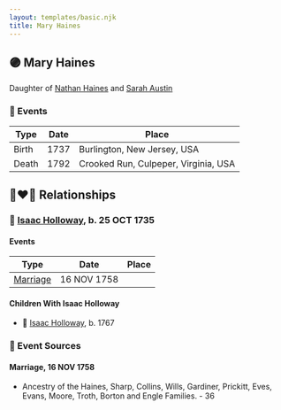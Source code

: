 ```yaml
---
layout: templates/basic.njk
title: Mary Haines
---
```

## 🟣 Mary Haines

Daughter of [Nathan Haines](/people/7/74064515) and [Sarah Austin](/people/4/4530755)

### 📆 Events

Type | Date | Place
------ | ------ | ------
Birth | 1737 | Burlington, New Jersey, USA
Death | 1792 | Crooked Run, Culpeper, Virginia, USA

## 👩‍❤️‍👨 Relationships

### 🔵 [Isaac Holloway](/people/9/97947565), b. 25 OCT 1735

#### Events

Type | Date | Place
------ | ------ | ------
[Marriage](#event-cb71d283-af86-4c92-b026-088fd8822527) | 16 NOV 1758 |
#### Children With Isaac Holloway
* 🔵 [Isaac Holloway](/people/9/9759504), b. 1767
### 📰 Event Sources

#### <a id="event-cb71d283-af86-4c92-b026-088fd8822527"></a> Marriage, 16 NOV 1758
* Ancestry of the Haines, Sharp, Collins, Wills, Gardiner, Prickitt, Eves, Evans, Moore, Troth, Borton and Engle Families.  - 36
